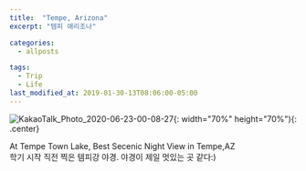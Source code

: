 ```yaml
---
title:  "Tempe, Arizona"
excerpt: "템피 애리조나"

categories:
  - allposts

tags:
  - Trip
  - Life
last_modified_at: 2019-01-30-13T08:06:00-05:00
---
```


![KakaoTalk_Photo_2020-06-23-00-08-27](https://user-images.githubusercontent.com/43649503/85304168-66e54280-b4e6-11ea-93ac-722afbeaf45e.jpeg){: width="70%" height="70%"){: .center}

<div style="text-align: left">At Tempe Town Lake, Best Secenic Night View in Tempe,AZ</div>

<div style="text-align: left">학기 시작 직전 찍은 템피강 야경. 야경이 제일 멋있는 곳 같다:)</div>

